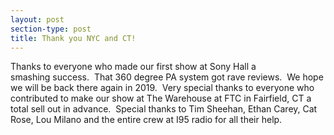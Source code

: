 ```yaml
---
layout: post
section-type: post
title: Thank you NYC and CT!
---
```


<p>Thanks to everyone who made our first&nbsp;show at Sony Hall a smashing&nbsp;success.&nbsp; That 360 degree PA system got rave reviews.&nbsp; We hope we will be back there again in 2019.&nbsp; Very special thanks to everyone who contributed to make our show at The Warehouse at FTC in Fairfield, CT a total sell out in advance.&nbsp; Special thanks to Tim Sheehan, Ethan Carey, Cat Rose, Lou Milano and the entire crew at I95 radio for all their help.&nbsp;</p>
